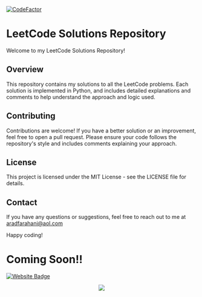 [![CodeFactor](https://www.codefactor.io/repository/github/aradfarahani/leetcode/badge)](https://www.codefactor.io/repository/github/aradfarahani/leetcode)
# LeetCode Solutions Repository

Welcome to my LeetCode Solutions Repository! 

## Overview

This repository contains my solutions to all the LeetCode problems. Each solution is implemented in Python, and includes detailed explanations and comments to help understand the approach and logic used.

## Contributing

Contributions are welcome! If you have a better solution or an improvement, feel free to open a pull request. Please ensure your code follows the repository's style and includes comments explaining your approach.

## License

This project is licensed under the MIT License - see the LICENSE file for details.

## Contact

If you have any questions or suggestions, feel free to reach out to me at aradfarahani@aol.com

Happy coding! 


# Coming Soon!!
[![Website Badge](https://img.shields.io/badge/Leet-Code-green)](https://leetcode.com/u/aradfarahani/) <br>

<div align="center">
<img src="https://leetcode-badge-showcase.vercel.app/api?username=aradfarahani&animated=true" />
</div>
